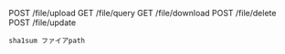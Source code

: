POST /file/upload
GET  /file/query
GET  /file/download
POST /file/delete
POST /file/update
```gotemplate
sha1sum ファイアpath
```